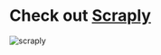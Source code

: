 # Check out [Scraply](https://github.com/the-AMA-team/scraply)

![scraply](https://github.com/the-AMA-team/.github/blob/main/profile/assets/FocuSee%20Project%202025-07-19%2020-36-28_3.mp4.gif)
